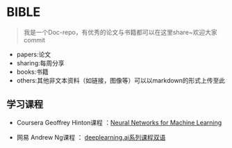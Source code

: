 # BIBLE

> 我是一个Doc-repo，有优秀的论文与书籍都可以在这里share~欢迎大家commit

- papers:论文
- sharing:每周分享
- books:书籍
- others:其他非文本资料（如链接，图像等）可以以markdown的形式上传至此

## 学习课程

- Coursera Geoffrey Hinton课程 ：[Neural Networks for Machine Learning](https://www.coursera.org/learn/neural-networks)

- 网易 Andrew Ng课程 ： [deeplearning.ai系列课程双语]( https://mooc.study.163.com/university/deeplearning_ai#/c)


